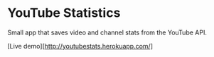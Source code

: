 YouTube Statistics
========================
Small app that saves video and channel stats from the YouTube API.

[Live demo][http://youtubestats.herokuapp.com/]
